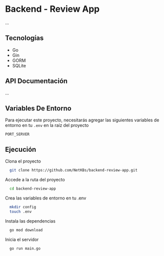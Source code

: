 
# Backend - Review App

...


## Tecnologías

* Go
* Gin
* GORM
* SQLite


## API Documentación

...

## Variables De Entorno

Para ejecutar este proyecto, necesitarás agregar las siguientes variables de entorno en tu `.env` en la raíz del proyecto

`PORT_SERVER` 

## Ejecución

Clona el proyecto

```bash
  git clone https://github.com/NetKBs/backend-review-app.git
```

Accede a la ruta del proyecto

```bash
  cd backend-review-app
```

Crea las variables de entorno en tu .env

```bash
  mkdir config 
  touch .env
```

Instala las dependencias

```bash
  go mod download
```

Inicia el servidor
```bash
  go run main.go
```



